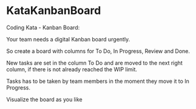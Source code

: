 # KataKanbanBoard
Coding Kata - Kanban Board:

Your team needs a digital Kanban board urgently.

So create a board with columns for To Do, In Progress, Review and Done.

New tasks are set in the column To Do and are moved to the next right column, if there is not already reached the WIP limit.

Tasks has to be taken by team members in the moment they move it to In Progress.

Visualize the board as you like
